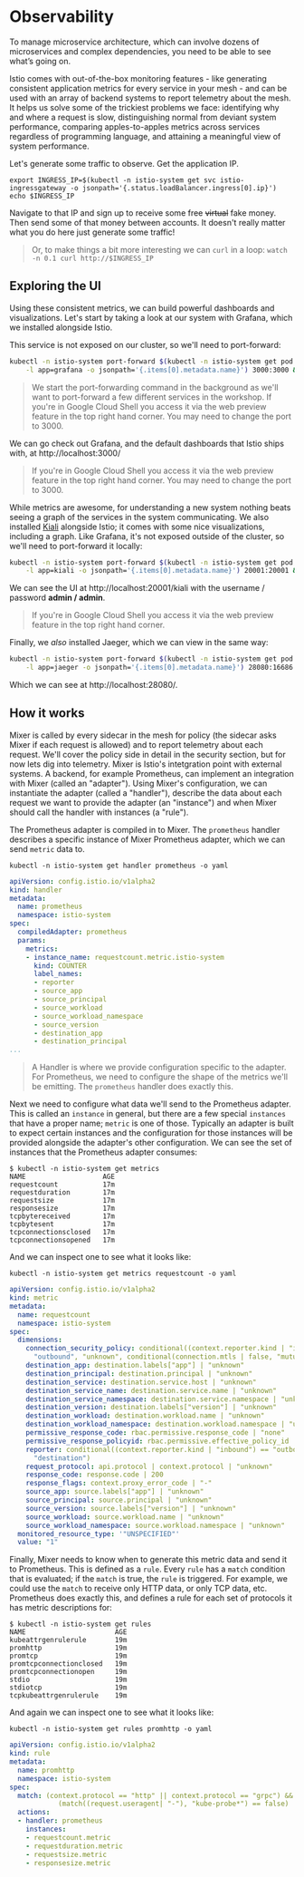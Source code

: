 Observability
=====

To manage microservice architecture, which can involve dozens of microservices and complex dependencies, you need to be able to see what’s going on.

Istio comes with out-of-the-box monitoring features - like generating consistent application metrics for every service in your mesh - and can be used with an array of backend systems to report telemetry about the mesh. It helps us solve some of the trickiest problems we face: identifying why and where a request is slow, distinguishing normal from deviant system performance, comparing apples-to-apples metrics across services regardless of programming language, and attaining a meaningful view of system performance.

Let's generate some traffic to observe. Get the application IP.

```shell
export INGRESS_IP=$(kubectl -n istio-system get svc istio-ingressgateway -o jsonpath='{.status.loadBalancer.ingress[0].ip}')
echo $INGRESS_IP
```

Navigate to that IP and sign up to receive some free ~~virtual~~ fake money. Then send some of that money between accounts. It doesn't really matter what you do here just generate some traffic!

> Or, to make things a bit more interesting we can `curl` in a loop: `watch -n 0.1 curl http://$INGRESS_IP`

Exploring the UI
----

Using these consistent metrics, we can build powerful dashboards and visualizations. Let's start by taking a look at our system with Grafana, which we installed alongside Istio.

This service is not exposed on our cluster, so we'll need to port-forward:
```sh
kubectl -n istio-system port-forward $(kubectl -n istio-system get pod \
    -l app=grafana -o jsonpath='{.items[0].metadata.name}') 3000:3000 &
```
> We start the port-forwarding command in the background as we'll want to port-forward a few different services in the workshop.
> If you're in Google Cloud Shell you access it via the web preview feature in the top right hand corner. You may need to change the port to 3000.

We can go check out Grafana, and the default dashboards that Istio ships with, at http://localhost:3000/

> If you're in Google Cloud Shell you access it via the web preview feature in the top right hand corner. You may need to change the port to 3000.

While metrics are awesome, for understanding a new system nothing beats seeing a graph of the services in the system communicating. We also installed [Kiali](https://www.kiali.io/) alongside Istio; it comes with some nice visualizations, including a graph. Like Grafana, it's not exposed outside of the cluster, so we'll need to port-forward it locally:
```sh
kubectl -n istio-system port-forward $(kubectl -n istio-system get pod \
    -l app=kiali -o jsonpath='{.items[0].metadata.name}') 20001:20001 &
```

We can see the UI at http://localhost:20001/kiali with the username / password **admin / admin**.

> If you're in Google Cloud Shell you access it via the web preview feature in the top right hand corner.

Finally, we _also_ installed Jaeger, which we can view in the same way:
```sh
kubectl -n istio-system port-forward $(kubectl -n istio-system get pod \
    -l app=jaeger -o jsonpath='{.items[0].metadata.name}') 28080:16686 &
```

Which we can see at http://localhost:28080/.

How it works
---

Mixer is called by every sidecar in the mesh for policy (the sidecar asks Mixer if each request is allowed) and to report telemetry about each request. We'll cover the policy side in detail in the security section, but for now lets dig into telemetry. Mixer is Istio's intetgration point with external systems. A backend, for example Prometheus, can implement an integration with Mixer (called an "adapter"). Using Mixer's configuration, we can instantiate the adapter (called a "handler"), describe the data about each request we want to provide the adapter (an "instance") and when Mixer should call the handler with instances (a "rule").

The Prometheus adapter is compiled in to Mixer. The `prometheus` handler describes a specific instance of Mixer Prometheus adapter, which we can send `metric` data to.

```shell
kubectl -n istio-system get handler prometheus -o yaml
```

```yaml
apiVersion: config.istio.io/v1alpha2
kind: handler
metadata:
  name: prometheus
  namespace: istio-system
spec:
  compiledAdapter: prometheus
  params:
    metrics:
    - instance_name: requestcount.metric.istio-system
      kind: COUNTER
      label_names:
      - reporter
      - source_app
      - source_principal
      - source_workload
      - source_workload_namespace
      - source_version
      - destination_app
      - destination_principal
...
```

> A Handler is where we provide configuration specific to the adapter. For Prometheus, we need to configure the shape of the metrics we'll be emitting. The `prometheus` handler does exactly this.

Next we need to configure what data we'll send to the Prometheus adapter. This is called an `instance` in general, but there are a few special `instances` that have a proper name; `metric` is one of those. Typically an adapter is built to expect certain instances and the configuration for those instances will be provided alongside the adapter's other configuration. We can see the set of instances that the Prometheus adapter consumes:

```shell
$ kubectl -n istio-system get metrics
NAME                   AGE
requestcount           17m
requestduration        17m
requestsize            17m
responsesize           17m
tcpbytereceived        17m
tcpbytesent            17m
tcpconnectionsclosed   17m
tcpconnectionsopened   17m
```

And we can inspect one to see what it looks like:
```shell
kubectl -n istio-system get metrics requestcount -o yaml
```
```yaml
apiVersion: config.istio.io/v1alpha2
kind: metric
metadata:
  name: requestcount
  namespace: istio-system
spec:
  dimensions:
    connection_security_policy: conditional((context.reporter.kind | "inbound") ==
      "outbound", "unknown", conditional(connection.mtls | false, "mutual_tls", "none"))
    destination_app: destination.labels["app"] | "unknown"
    destination_principal: destination.principal | "unknown"
    destination_service: destination.service.host | "unknown"
    destination_service_name: destination.service.name | "unknown"
    destination_service_namespace: destination.service.namespace | "unknown"
    destination_version: destination.labels["version"] | "unknown"
    destination_workload: destination.workload.name | "unknown"
    destination_workload_namespace: destination.workload.namespace | "unknown"
    permissive_response_code: rbac.permissive.response_code | "none"
    permissive_response_policyid: rbac.permissive.effective_policy_id | "none"
    reporter: conditional((context.reporter.kind | "inbound") == "outbound", "source",
      "destination")
    request_protocol: api.protocol | context.protocol | "unknown"
    response_code: response.code | 200
    response_flags: context.proxy_error_code | "-"
    source_app: source.labels["app"] | "unknown"
    source_principal: source.principal | "unknown"
    source_version: source.labels["version"] | "unknown"
    source_workload: source.workload.name | "unknown"
    source_workload_namespace: source.workload.namespace | "unknown"
  monitored_resource_type: '"UNSPECIFIED"'
  value: "1"
```

Finally, Mixer needs to know when to generate this metric data and send it to Prometheus. This is defined as a `rule`. Every `rule` has a `match` condition that is evaluated; if the `match` is true, the `rule` is triggered. For example, we could use the `match` to receive only HTTP data, or only TCP data, etc. Prometheus does exactly this, and defines a rule for each set of protocols it has metric descriptions for:

```shell
$ kubectl -n istio-system get rules
NAME                      AGE
kubeattrgenrulerule       19m
promhttp                  19m
promtcp                   19m
promtcpconnectionclosed   19m
promtcpconnectionopen     19m
stdio                     19m
stdiotcp                  19m
tcpkubeattrgenrulerule    19m
```

And again we can inspect one to see what it looks like:
```shell
kubectl -n istio-system get rules promhttp -o yaml
```
```yaml
apiVersion: config.istio.io/v1alpha2
kind: rule
metadata:
  name: promhttp
  namespace: istio-system
spec:
  match: (context.protocol == "http" || context.protocol == "grpc") &&
            (match((request.useragent| "-"), "kube-probe*") == false)
  actions:
  - handler: prometheus
    instances:
    - requestcount.metric
    - requestduration.metric
    - requestsize.metric
    - responsesize.metric
```
